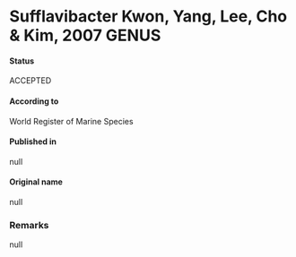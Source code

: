 # Sufflavibacter Kwon, Yang, Lee, Cho & Kim, 2007 GENUS

#### Status
ACCEPTED

#### According to
World Register of Marine Species

#### Published in
null

#### Original name
null

### Remarks
null